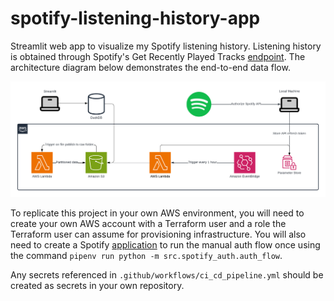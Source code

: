 # spotify-listening-history-app
Streamlit web app to visualize my Spotify listening history. Listening history is obtained through Spotify's Get Recently Played Tracks [endpoint](https://developer.spotify.com/documentation/web-api/reference/get-recently-played). The architecture diagram below demonstrates the end-to-end data flow.

![alt text](Spotify%20API%20Project%20Architecture.png)

To replicate this project in your own AWS environment, you will need to create your own AWS account with a Terraform user and a role the Terraform user can assume for provisioning infrastructure. You will also need to create a Spotify [application](https://developer.spotify.com/documentation/web-api/concepts/apps) to run the manual auth flow once using the command `pipenv run python -m src.spotify_auth.auth_flow`.

Any secrets referenced in `.github/workflows/ci_cd_pipeline.yml` should be created as secrets in your own repository.